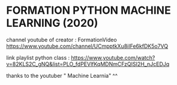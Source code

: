 # FORMATION PYTHON MACHINE LEARNING (2020)

channel youtube of creator : FormationVideo https://www.youtube.com/channel/UCmpptkXu8iIFe6kfDK5o7VQ

link playlist python class : https://www.youtube.com/watch?v=82KLS2C_gNQ&list=PLO_fdPEVlfKqMDNmCFzQISI2H_nJcEDJq 


thanks to the youtuber " Machine Learnia" ^^
